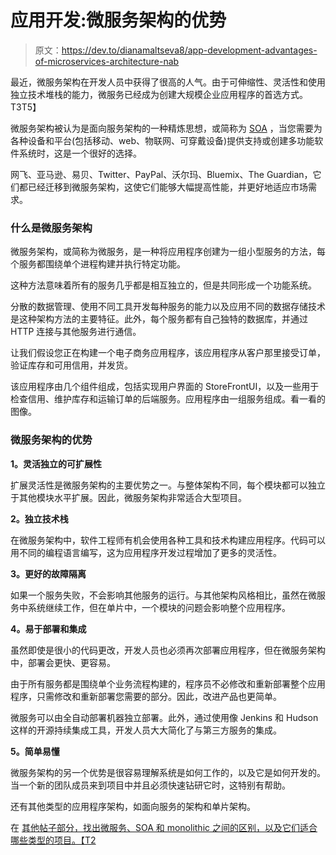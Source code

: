 # 应用开发:微服务架构的优势

> 原文：<https://dev.to/dianamaltseva8/app-development-advantages-of-microservices-architecture-nab>

最近，微服务架构在开发人员中获得了很高的人气。由于可伸缩性、灵活性和使用独立技术堆栈的能力，微服务已经成为创建大规模企业应用程序的首选方式。T3T5】

微服务架构被认为是面向服务架构的一种精炼思想，或简称为 [SOA](https://en.wikipedia.org/wiki/Service-oriented_architecture) ，当您需要为各种设备和平台(包括移动、web、物联网、可穿戴设备)提供支持或创建多功能软件系统时，这是一个很好的选择。

网飞、亚马逊、易贝、Twitter、PayPal、沃尔玛、Bluemix、The Guardian，它们都已经迁移到微服务架构，这使它们能够大幅提高性能，并更好地适应市场需求。

### 什么是微服务架构

微服务架构，或简称为微服务，是一种将应用程序创建为一组小型服务的方法，每个服务都围绕单个进程构建并执行特定功能。

这种方法意味着所有的服务几乎都是相互独立的，但是共同形成一个功能系统。

分散的数据管理、使用不同工具开发每种服务的能力以及应用不同的数据存储技术是这种架构方法的主要特征。此外，每个服务都有自己独特的数据库，并通过 HTTP 连接与其他服务进行通信。

让我们假设您正在构建一个电子商务应用程序，该应用程序从客户那里接受订单，验证库存和可用信用，并发货。

该应用程序由几个组件组成，包括实现用户界面的 StoreFrontUI，以及一些用于检查信用、维护库存和运输订单的后端服务。应用程序由一组服务组成。看一看的图像。

### 微服务架构的优势

**1。灵活独立的可扩展性**

扩展灵活性是微服务架构的主要优势之一。与整体架构不同，每个模块都可以独立于其他模块水平扩展。因此，微服务架构非常适合大型项目。

**2。独立技术栈**

在微服务架构中，软件工程师有机会使用各种工具和技术构建应用程序。代码可以用不同的编程语言编写，这为应用程序开发过程增加了更多的灵活性。

**3。更好的故障隔离**

如果一个服务失败，不会影响其他服务的运行。与其他架构风格相比，虽然在微服务中系统继续工作，但在单片中，一个模块的问题会影响整个应用程序。

**4。易于部署和集成**

虽然即使是很小的代码更改，开发人员也必须再次部署应用程序，但在微服务架构中，部署会更快、更容易。

由于所有服务都是围绕单个业务流程构建的，程序员不必修改和重新部署整个应用程序，只需修改和重新部署您需要的部分。因此，改进产品也更简单。

微服务可以由全自动部署机器独立部署。此外，通过使用像 Jenkins 和 Hudson 这样的开源持续集成工具，开发人员大大简化了与第三方服务的集成。

**5。简单易懂**

微服务架构的另一个优势是很容易理解系统是如何工作的，以及它是如何开发的。当一个新的团队成员来到项目中并且必须快速钻研它时，这特别有帮助。

还有其他类型的应用程序架构，如面向服务的架构和单片架构。

在 [其他帖子部分，找出微服务、SOA 和 monolithic 之间的区别，以及它们适合哪些类型的项目。【T2](https://smartym.pro/blog/why-should-use-microservices-architecture-for-developing-complex-applications/)